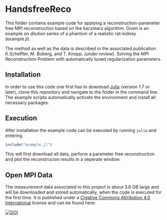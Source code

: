 # HandsfreeReco

This folder contains example code for applying a reconstruction-parameter free MPI reconstruction based on the kaczmarz algorithm.
Given is an example on dilution series of a phantom of a realistic rat-kidney (example.jl).

The method as well as the data is described in the associated publication
K.Scheffler, M. Boberg, and T. Knopp. *(under review)*. Solving the MPI Reconstruction Problem with automatically tuned regularization parameters.


## Installation

In order to use this code one first has to download [Julia](https://julialang.org/) (version 1.7 or later), clone this repository and navigate to the folder in the command line. The example scripts automatically activate the environment and install all necessary packages.

## Execution
After installation the example code can be executed by running `julia` and entering
```julia
include("example.jl")
```
This will first download all data, perform a parameter free reconstruction and plot the reconstrucion results in a seperate window.

## Open MPI Data

The measurement data associated to this project is about 3.8 GB large and will be downloaded and stored automatically, when the code is executed for the first time.
It is published under a [Creative Commons Attribution 4.0 International](https://creativecommons.org/licenses/by/4.0/legalcode) license and can be found here:

[![DOI](https://zenodo.org/badge/DOI/10.5281/zenodo.8017434.svg)](https://doi.org/10.5281/zenodo.8017434)
